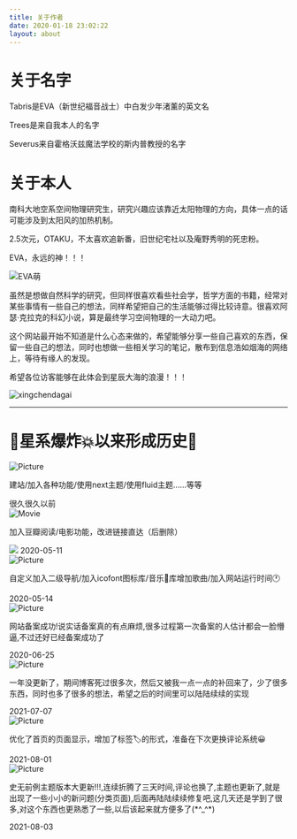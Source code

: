 ```yaml
---
title: 关于作者
date: 2020-01-18 23:02:22
layout: about
---
```


# 关于名字
Tabris是EVA（新世纪福音战士）中白发少年渚薰的英文名

Trees是来自我本人的名字

Severus来自霍格沃兹魔法学校的斯内普教授的名字

# 关于本人
南科大地空系空间物理研究生，研究兴趣应该靠近太阳物理的方向，具体一点的话可能涉及到太阳风的加热机制。

2.5次元，OTAKU，不太喜欢追新番，旧世纪宅社以及庵野秀明的死忠粉。

<p class="note note-primary">EVA，永远的神！！！</p>

![EVA萌](https://hexo-1301133429.cos.ap-chengdu.myqcloud.com/post/20200414104326211.png)

虽然是想做自然科学的研究，但同样很喜欢看些社会学，哲学方面的书籍，经常对某些事情有一些自己的想法，同样希望把自己的生活能够过得比较诗意。很喜欢阿瑟·克拉克的科幻小说，算是最终学习空间物理的一大动力吧。

这个网站最开始不知道是什么心态来做的，希望能够分享一些自己喜欢的东西，保留一些自己的想法，同时也想做一些相关学习的笔记，散布到信息浩如烟海的网络上，等待有缘人的发现。

希望各位访客能够在此体会到星辰大海的浪漫！！！

![xingchendagai](https://trees-1301133429.cos.ap-nanjing.myqcloud.com/%E6%98%9F%E8%BE%B0%E5%A4%A7%E6%B5%B7.jpeg)

---
# 🎇星系爆炸💥以来形成历史🎇

<html>
<head>
<meta charset="utf-8">
<link rel="stylesheet" href="style.css" />
</head>

<body>
<section id="cd-timeline" class="cd-container">
	<div class="cd-timeline-block">
		<div class="cd-timeline-img cd-picture">
			<img src="https://hexo-1301133429.cos.ap-chengdu.myqcloud.com/star.svg" alt="Picture">
		</div>
		<div class="cd-timeline-content">
			<p>建站/加入各种功能/使用next主题/使用fluid主题......等等</p>
			<span class="cd-date">很久很久以前</span>
		</div>
	</div>
    <div class="cd-timeline-block">
		<div class="cd-timeline-img cd-picture">
			<img src="https://hexo-1301133429.cos.ap-chengdu.myqcloud.com/star.svg" alt="Movie">
		</div>
		<div class="cd-timeline-content">
			<p>加入豆瓣阅读/电影功能，改进链接直达（后删除）</p>
            <img src="https://hexo-1301133429.cos.ap-chengdu.myqcloud.com/20200511215059.png" />
			<span class="cd-date">2020-05-11</span>
		</div>
	</div>
    <div class="cd-timeline-block">
		<div class="cd-timeline-img cd-picture">
			<img src="https://hexo-1301133429.cos.ap-chengdu.myqcloud.com/star.svg" alt="Picture">
		</div>
		<div class="cd-timeline-content">
			<p>自定义加入二级导航/加入icofont图标库/音乐🎵库增加歌曲/加入网站运行时间🕐</p>
			<span class="cd-date">2020-05-14</span>
		</div>
	</div>
    <div class="cd-timeline-block">
		<div class="cd-timeline-img cd-picture">
			<img src="https://hexo-1301133429.cos.ap-chengdu.myqcloud.com/star.svg" alt="Picture">
		</div>
		<div class="cd-timeline-content">
			<p>网站备案成功!说实话备案真的有点麻烦,很多过程第一次备案的人估计都会一脸懵逼,不过还好已经备案成功了</p>
			<span class="cd-date">2020-06-25</span>
		</div>
	</div>
    <div class="cd-timeline-block">
		<div class="cd-timeline-img cd-picture">
			<img src="https://hexo-1301133429.cos.ap-chengdu.myqcloud.com/star.svg" alt="Picture">
		</div>
		<div class="cd-timeline-content">
			<p>一年没更新了，期间博客死过很多次，然后又被我一点一点的补回来了，少了很多东西，同时也多了很多的想法，希望之后的时间里可以陆陆续续的实现</p>
			<span class="cd-date">2021-07-07</span>
		</div>
	</div>
	<div class="cd-timeline-block">
		<div class="cd-timeline-img cd-picture">
			<img src="https://hexo-1301133429.cos.ap-chengdu.myqcloud.com/star.svg" alt="Picture">
		</div>
		<div class="cd-timeline-content">
			<p>优化了首页的页面显示，增加了标签🏷的形式，准备在下次更换评论系统😀</p>
			<span class="cd-date">2021-08-01</span>
		</div>
	</div>
	<div class="cd-timeline-block">
		<div class="cd-timeline-img cd-picture">
			<img src="https://hexo-1301133429.cos.ap-chengdu.myqcloud.com/star.svg" alt="Picture">
		</div>
		<div class="cd-timeline-content">
			<p>史无前例主题版本大更新!!!,连续折腾了三天时间,评论也换了,主题也更新了,就是出现了一些小小的新问题(分类页面),后面再陆陆续续修复吧,这几天还是学到了很多,对这个东西也更熟悉了一些,以后该起来就方便多了(*^_^*)</p>
			<span class="cd-date">2021-08-03</span>
		</div>
	</div>
</section>
</body>
</html>
